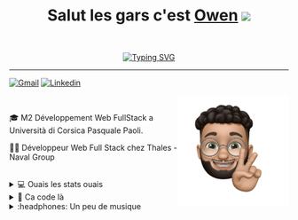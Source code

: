 
<h1 align="center">
Salut les gars c'est <a href="owenlebec.fr">Owen</a>
  <img src="https://media.giphy.com/media/hvRJCLFzcasrR4ia7z/giphy.gif" width="30"></h1>
<br/>

<!-- Typing SVG by DenverCoder1 - https://github.com/DenverCoder1/readme-typing-svg -->
<p align="center">
  <a href="https://git.io/typing-svg"><img src="https://readme-typing-svg.herokuapp.com?font=Fira+Code&pause=1000&width=435&lines=%C3%89tudiant+en+Informatique;Apprenti+FullStack+Web+D%C3%A9velopper;Master+2+D%C3%A9veloppement+FullStack" alt="Typing SVG" /></a>
</p>
<hr/>

[![Gmail](https://img.shields.io/badge/Mail-D14836?style=for-the-badge&logo=gmail&logoColor=white)](mailto:lebec.owen@yahoo.fr "Connect via Email")
[![Linkedin](https://img.shields.io/badge/LinkedIn-0077B5?style=for-the-badge&logo=linkedin&logoColor=white)](https://www.linkedin.com/in/owenlb/ "Connect on LinkedIn")

<a href="https://owenlebec.fr" target="blank"><img src="https://github.com/OwenLB/OwenLB/blob/main/ressources/IMG_2332.PNG" align="right" height="200" /></a>
<br/>
<p>🎓 M2 Développement Web FullStack a Università di Corsica Pasquale Paoli.</p>
<p>👨‍💻 Développeur Web Full Stack chez Thales - Naval Group</p>
<br/>

<details>
  <summary>💻 Ouais les stats ouais</summary>
  
 <br/>
 
   ![Git](https://img.shields.io/badge/GitHub-100000?style=for-the-badge&logo=github&logoColor=white)

  [![My Github Stats](https://github-readme-stats.vercel.app/api?username=OwenLB&show_icons=true&title_color=fff&icon_color=79ff97&text_color=9f9f9f&bg_color=151515)](https://github.com/OwenLB)
   <a href="https://owenlebec.fr"><img src="https://github.com/OwenLB/OwenLB/blob/main/ressources/IMG_2336.PNG" align="right" height="150" /></a>
 

 ![Your Repository's Stats](https://github-readme-stats.vercel.app/api/top-langs/?username=OwenLB&show_icons=true&title_color=fff&icon_color=79ff97&text_color=9f9f9f&bg_color=151515)


  ![Profile Views](https://komarev.com/ghpvc/?username=owenLB&color=blue)
 <br/>
  ----
  
</details>

<details>
  <summary>🤌 Ca code là</summary>
  
  <a href="owenlebec.fr"><img src="https://github.com/OwenLB/OwenLB/blob/main/ressources/IMG_2335.PNG" align="right" height="150" /></a>

 ![JavaScript]( https://img.shields.io/badge/JavaScript-323330?style=for-the-badge&logo=javascript&logoColor=F7DF1E)
 ![TypeScript](https://img.shields.io/badge/TypeScript-007ACC?style=for-the-badge&logo=typescript&logoColor=white)
 ![Python](https://img.shields.io/badge/Python-323330?style=for-the-badge&logo=python&logoColor=blue)
 ![Java](https://img.shields.io/badge/Java-ED8B00?style=for-the-badge&logo=java&logoColor=white)

 ![Html](https://img.shields.io/badge/HTML5-E34F26?style=for-the-badge&logo=html5&logoColor=white)
 ![CSS](https://img.shields.io/badge/CSS3-1572B6?style=for-the-badge&logo=css3&logoColor=white)

 ![Figma](https://img.shields.io/badge/Figma-F24E1E?style=for-the-badge&logo=figma&logoColor=white)
 ![Xd](https://img.shields.io/badge/Adobe%20XD-470137?style=for-the-badge&logo=Adobe%20XD&logoColor=#FF61F6)
 
 ![Angular](https://img.shields.io/badge/Angular-DD0031?style=for-the-badge&logo=angular&logoColor=white)
 ![Vue](https://img.shields.io/badge/Vue-35495E?style=for-the-badge&logo=vuedotjs&logoColor=4FC08D)
 ![React](https://img.shields.io/badge/React-20232A?style=for-the-badge&logo=react&logoColor=61DAFB)
 
 ![Spring](https://img.shields.io/badge/Spring_Boot-F2F4F9?style=for-the-badge&logo=spring-boot)
 ![Node](https://img.shields.io/badge/Node.js-339933?style=for-the-badge&logo=nodedotjs&logoColor=white)
 
 ![mySql](https://img.shields.io/badge/MySQL-005C84?style=for-the-badge&logo=mysql&logoColor=white)
 ![PostgreSQL](https://img.shields.io/badge/postgresql-323330?style=for-the-badge&logo=postgresql&logoColor=white)
 
----

</details>


<details>
  <summary>:headphones: Un peu de musique</summary>
  
  <a href="owenlebec.fr"><img src="https://github.com/OwenLB/OwenLB/blob/main/ressources/Image.png" align="right" height="150" /></a>

 [![spotify-github-profile](https://spotify-github-profile.vercel.app/api/view?uid=owen.le.bec&cover_image=true&theme=default&bar_color=330aff&bar_color_cover=true)](https://github.com/kittinan/spotify-github-profile)
 
----

</details>








